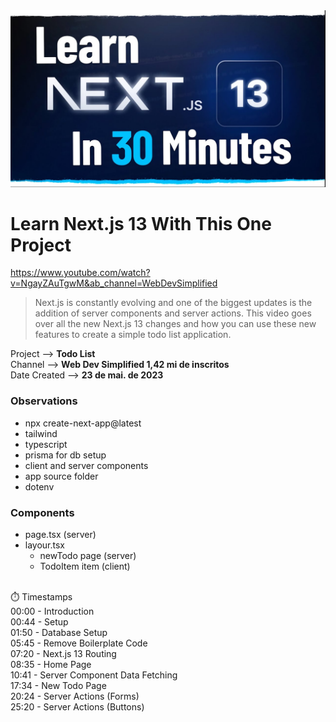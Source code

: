 <img src="image.png" alt="Alt text" width="600">

# Learn Next.js 13 With This One Project

https://www.youtube.com/watch?v=NgayZAuTgwM&ab_channel=WebDevSimplified

> Next.js is constantly evolving and one of the biggest updates is the addition of server components and server actions. This video goes over all the new Next.js 13 changes and how you can use these new features to create a simple todo list application.

Project --> **Todo List** <br>
Channel --> **Web Dev Simplified 1,42 mi de inscritos** <br>
Date Created --> **23 de mai. de 2023**

### Observations

-  npx create-next-app@latest
-  tailwind
-  typescript
-  prisma for db setup
-  client and server components
-  app source folder
-  dotenv

### Components

-  page.tsx (server)
-  layour.tsx
   -  newTodo page (server)
   -  TodoItem item (client)
      <br>
      <br>

⏱️ Timestamps<br>
00:00 - Introduction<br>
00:44 - Setup<br>
01:50 - Database Setup<br>
05:45 - Remove Boilerplate Code<br>
07:20 - Next.js 13 Routing<br>
08:35 - Home Page<br>
10:41 - Server Component Data Fetching<br>
17:34 - New Todo Page<br>
20:24 - Server Actions (Forms)<br>
25:20 - Server Actions (Buttons)
